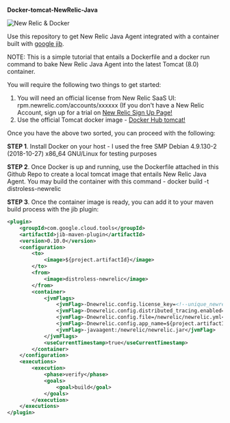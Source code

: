 **Docker-tomcat-NewRelic-Java**

![New Relic & Docker](https://cms-assets.tutsplus.com/uploads/users/343/posts/24891/preview_image/docker_newrelic3.png)

Use this repository to get New Relic Java Agent integrated with a container built with [google jib](https://github.com/GoogleContainerTools/jib/tree/master/jib-maven-plugin).

NOTE: This is a simple tutorial that entails a Dockerfile and a docker run command to bake New Relic Java Agent into the latest Tomcat (8.0) container.

You will require the following two things to get started:
1. You will need an official license from New Relic SaaS UI: rpm.newrelic.com/accounts/xxxxxx (If you don't have a New Relic Account, sign up for a trial on [New Relic Sign Up Page!](https://newrelic.com/signup) 
2. Use the official Tomcat docker image - [Docker Hub tomcat!](https://hub.docker.com/_/tomcat/)

Once you have the above two sorted, you can proceed with the following:

**STEP 1**. Install Docker on your host - I used the free SMP Debian 4.9.130-2 (2018-10-27) x86_64 GNU/Linux for testing purposes

**STEP 2**. Once Docker is up and running, use the Dockerfile attached in this Github Repo to create a local tomcat image that entails New Relic Java Agent. You may build the container with this command - docker build -t distroless-newrelic

**STEP 3**. Once the container image is ready, you can add it to your maven build process with the jib plugin:

```xml
<plugin>
    <groupId>com.google.cloud.tools</groupId>
    <artifactId>jib-maven-plugin</artifactId>
    <version>0.10.0</version>
    <configuration>
        <to>
            <image>${project.artifactId}</image>
        </to>
        <from>
            <image>distroless-newrelic</image>
        </from>
        <container>
            <jvmFlags>
                <jvmFlag>-Dnewrelic.config.license_key=<!--unique_newrelic_license_key--></jvmFlag>
                <jvmFlag>-Dnewrelic.config.distributed_tracing.enabled=<!--true/false--></jvmFlag>
                <jvmFlag>-Dnewrelic.config.file=/newrelic/newrelic.yml</jvmFlag>
                <jvmFlag>-Dnewrelic.config.app_name=${project.artifactId}</jvmFlag>
                <jvmFlag>-javaagent:/newrelic/newrelic.jar</jvmFlag>
            </jvmFlags>
            <useCurrentTimestamp>true</useCurrentTimestamp>
        </container>
    </configuration>
    <executions>
        <execution>
            <phase>verify</phase>
            <goals>
                <goal>build</goal>
            </goals>
        </execution>
    </executions>
</plugin>
```

